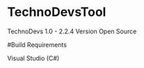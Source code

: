 # TechnoDevsTool
TechnoDevs 1.0 - 2.2.4 Version Open Source

#Build Requirements

Visual Studio (C#)
